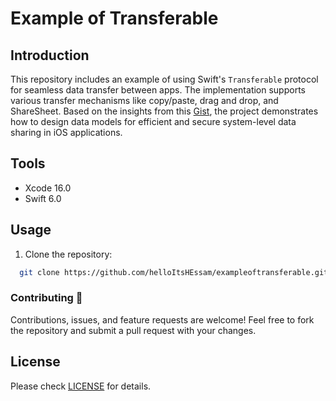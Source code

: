 # Example of Transferable

## Introduction

This repository includes an example of using Swift's `Transferable` protocol for seamless data transfer between apps. The implementation supports various transfer mechanisms like copy/paste, drag and drop, and ShareSheet. Based on the insights from this [Gist](https://gist.github.com/helloItsHEssam/6677ba797e8c2134398de3d8456c0e66), the project demonstrates how to design data models for efficient and secure system-level data sharing in iOS applications.


## Tools

- Xcode 16.0
- Swift 6.0

## Usage

1. Clone the repository:

  ``` bash
    git clone https://github.com/helloItsHEssam/exampleoftransferable.git
  ```

###  Contributing 🤝

Contributions, issues, and feature requests are welcome! Feel free to fork the repository and submit a pull request with your changes.

## License

Please check [LICENSE](LICENSE) for details.